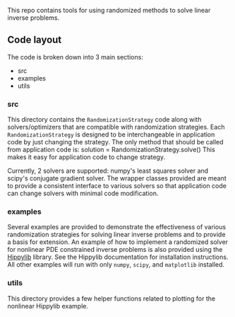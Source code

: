 This repo contains tools for using randomized methods to solve linear inverse problems. 

## Code layout 
The code is broken down into 3 main sections: 
* src
* examples 
* utils

### src
This directory contains the `RandomizationStrategy` code along with solvers/optimizers that are compatible with randomization strategies. Each `RandomizationStrategy` is designed to be interchangeable in application code by just changing the strategy. The only method that should be called from application code is: 
    solution = RandomizationStrategy.solve()
This makes it easy for application code to change strategy. 

Currently, 2 solvers are supported: numpy's least squares solver and scipy's conjugate gradient solver. The wrapper classes provided are meant to provide a consistent interface to various solvers so that application code can change solvers with minimal code modification. 

### examples
Several examples are provided to demonstrate the effectiveness of various randomization strategies for solving linear inverse problems and to provide a basis for extension. An example of how to implement a randomized solver for nonlinear PDE constrained inverse problems is also provided using the [Hippylib](www.github.com/hippylib/hippylib) library. See the Hippylib documentation for installation instructions. All other examples will run with only `numpy`, `scipy`, and `matplotlib` installed. 

### utils
This directory provides a few helper functions related to plotting for the nonlinear Hippylib example. 

